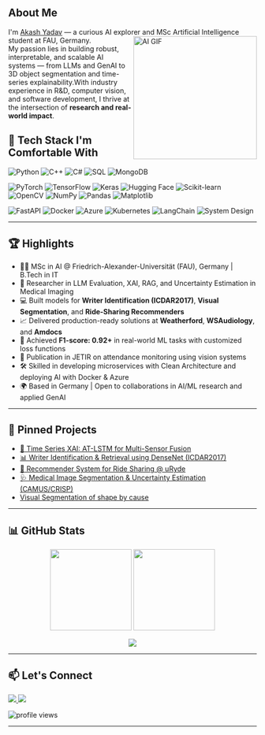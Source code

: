 
## About Me 


I'm [Akash Yadav](https://github.com/YadavAkash96) — a curious AI explorer and MSc Artificial Intelligence student at FAU, Germany.<img align="right" alt="AI GIF" src="https://media0.giphy.com/media/v1.Y2lkPTc5MGI3NjExdzJvM2l2cms4Y2QxM3NkZXp6ajZqeDdzMDB3ZWZ1Ymp4aHE4NGlmNCZlcD12MV9pbnRlcm5hbF9naWZfYnlfaWQmY3Q9Zw/RIpfOTmeHqtsZhWN9Y/giphy.gif" width="250"/>  
My passion lies in building robust, interpretable, and scalable AI systems — from LLMs and GenAI 
to 3D object segmentation and time-series explainability.With industry experience in R&D, 
computer vision, and software development, I thrive at the intersection of **research and real-world impact**.


## 🧰 Tech Stack I'm Comfortable With

![Python](https://img.shields.io/badge/-Python-3776AB?logo=python&logoColor=white&style=flat)
![C++](https://img.shields.io/badge/-C++-00599C?logo=c%2B%2B&logoColor=white&style=flat)
![C#](https://img.shields.io/badge/-CSharp-239120?logo=csharp&logoColor=white&style=flat)
![SQL](https://img.shields.io/badge/-SQL-4479A1?logo=mysql&logoColor=white&style=flat)
![MongoDB](https://img.shields.io/badge/-MongoDB-47A248?logo=mongodb&logoColor=white&style=flat)

![PyTorch](https://img.shields.io/badge/-PyTorch-EE4C2C?logo=pytorch&logoColor=white&style=flat)
![TensorFlow](https://img.shields.io/badge/-TensorFlow-FF6F00?logo=tensorflow&logoColor=white&style=flat)
![Keras](https://img.shields.io/badge/-Keras-D00000?logo=keras&logoColor=white&style=flat)
![Hugging Face](https://img.shields.io/badge/-HuggingFace-FFD21F?logo=huggingface&logoColor=black&style=flat)
![Scikit-learn](https://img.shields.io/badge/-ScikitLearn-F7931E?logo=scikit-learn&logoColor=white&style=flat)
![OpenCV](https://img.shields.io/badge/-OpenCV-5C3EE8?logo=opencv&logoColor=white&style=flat)
![NumPy](https://img.shields.io/badge/-NumPy-013243?logo=numpy&logoColor=white&style=flat)
![Pandas](https://img.shields.io/badge/-Pandas-150458?logo=pandas&logoColor=white&style=flat)
![Matplotlib](https://img.shields.io/badge/-Matplotlib-11557C?logo=matplotlib&logoColor=white&style=flat)

![FastAPI](https://img.shields.io/badge/-FastAPI-009688?logo=fastapi&logoColor=white&style=flat)
![Docker](https://img.shields.io/badge/-Docker-2496ED?logo=docker&logoColor=white&style=flat)
![Azure](https://img.shields.io/badge/-Azure-0078D4?logo=microsoft-azure&logoColor=white&style=flat)
![Kubernetes](https://img.shields.io/badge/-Kubernetes-326CE5?logo=kubernetes&logoColor=white&style=flat)
![LangChain](https://img.shields.io/badge/-LangChain-00C7B7?style=flat)
![System Design](https://img.shields.io/badge/-GenAI%20System%20Design-8E44AD?style=flat&logo=airbnb&logoColor=white)

---

## 🏆 Highlights

- 👨‍🎓 MSc in AI @ Friedrich-Alexander-Universität (FAU), Germany | B.Tech in IT  
- 🧠 Researcher in LLM Evaluation, XAI, RAG, and Uncertainty Estimation in Medical Imaging  
- 💻 Built models for **Writer Identification (ICDAR2017)**, **Visual Segmentation**, and **Ride-Sharing Recommenders**
- 📈 Delivered production-ready solutions at **Weatherford**, **WSAudiology**, and **Amdocs**
- 🚀 Achieved **F1-score: 0.92+** in real-world ML tasks with customized loss functions  
- 📄 Publication in JETIR on attendance monitoring using vision systems  
- 🛠 Skilled in developing microservices with Clean Architecture and deploying AI with Docker & Azure  
- 🌍 Based in Germany | Open to collaborations in AI/ML research and applied GenAI

---

## 📌 Pinned Projects

- [🧠 Time Series XAI: AT-LSTM for Multi-Sensor Fusion](https://github.com/YadavAkash96/XAI-Time-Series)
- [📊 Writer Identification & Retrieval using DenseNet (ICDAR2017)](https://github.com/YadavAkash96/WriterIdentification)  
- [🚗 Recommender System for Ride Sharing @ uRyde](https://www.mad.tf.fau.de/teaching/innolab/share-a-ride/)
- [🩺 Medical Image Segmentation & Uncertainty Estimation (CAMUS/CRISP)](https://github.com/YadavAkash96)  
- [Visual Segmentation of shape by cause](https://github.com/YadavAkash96/Visual-Segmentation-of-shape-by-cause-in-PyTorch)

---

## 📊 GitHub Stats

<p align="center">
  <img src="https://github-readme-stats.vercel.app/api?username=YadavAkash96&show_icons=true&theme=radical" height="165" />
  <img src="https://github-readme-stats.vercel.app/api/top-langs/?username=YadavAkash96&layout=compact&theme=radical" height="165" />
</p>

<p align="center">
  <img src="https://github-readme-streak-stats.herokuapp.com/?user=YadavAkash96&theme=radical" />
</p>

---

## 📫 Let's Connect

<p align="left">
  <a href="https://www.linkedin.com/in/akash-yadav-721284141/"><img src="https://img.shields.io/badge/-LinkedIn-blue?style=flat&logo=linkedin" />
  <a href="mailto:akash.yadav@fau.de"><img src="https://img.shields.io/badge/-Gmail-D14836?style=flat&logo=gmail&logoColor=white" /></a>
</p>

<p align="left">
  <img src="https://komarev.com/ghpvc/?username=YadavAkash96&label=Profile%20views&color=0e75b6&style=flat" alt="profile views" />
</p>

---
